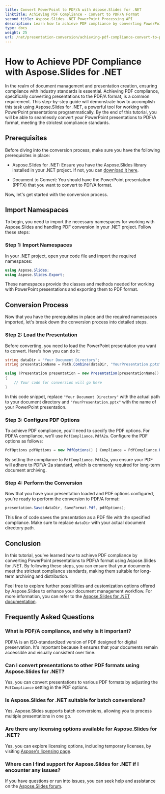 ```yaml
---
title: Convert PowerPoint to PDF/A with Aspose.Slides for .NET
linktitle: Achieving PDF Compliance - Convert to PDF/A Format
second_title: Aspose.Slides .NET PowerPoint Processing API
description: Learn how to achieve PDF compliance by converting PowerPoint presentations to PDF/A format with Aspose.Slides for .NET. Ensure document longevity and accessibility.
type: docs
weight: 25
url: /net/presentation-conversion/achieving-pdf-compliance-convert-to-pdf-a-format/
---
```


# How to Achieve PDF Compliance with Aspose.Slides for .NET

In the realm of document management and presentation creation, ensuring compliance with industry standards is essential. Achieving PDF compliance, specifically converting presentations to the PDF/A format, is a common requirement. This step-by-step guide will demonstrate how to accomplish this task using Aspose.Slides for .NET, a powerful tool for working with PowerPoint presentations programmatically. By the end of this tutorial, you will be able to seamlessly convert your PowerPoint presentations to PDF/A format, meeting the strictest compliance standards.

## Prerequisites

Before diving into the conversion process, make sure you have the following prerequisites in place:

- Aspose.Slides for .NET: Ensure you have the Aspose.Slides library installed in your .NET project. If not, you can [download it here](https://releases.aspose.com/slides/net/).

- Document to Convert: You should have the PowerPoint presentation (PPTX) that you want to convert to PDF/A format.

Now, let's get started with the conversion process.

## Import Namespaces

To begin, you need to import the necessary namespaces for working with Aspose.Slides and handling PDF conversion in your .NET project. Follow these steps:

### Step 1: Import Namespaces

In your .NET project, open your code file and import the required namespaces:

```csharp
using Aspose.Slides;
using Aspose.Slides.Export;
```

These namespaces provide the classes and methods needed for working with PowerPoint presentations and exporting them to PDF format.

## Conversion Process

Now that you have the prerequisites in place and the required namespaces imported, let's break down the conversion process into detailed steps.

### Step 2: Load the Presentation

Before converting, you need to load the PowerPoint presentation you want to convert. Here's how you can do it:

```csharp
string dataDir = "Your Document Directory";
string presentationName = Path.Combine(dataDir, "YourPresentation.pptx");

using (Presentation presentation = new Presentation(presentationName))
{
    // Your code for conversion will go here
}
```

In this code snippet, replace `"Your Document Directory"` with the actual path to your document directory and `"YourPresentation.pptx"` with the name of your PowerPoint presentation.

### Step 3: Configure PDF Options

To achieve PDF compliance, you'll need to specify the PDF options. For PDF/A compliance, we'll use `PdfCompliance.PdfA2a`. Configure the PDF options as follows:

```csharp
PdfOptions pdfOptions = new PdfOptions() { Compliance = PdfCompliance.PdfA2a };
```

By setting the compliance to `PdfCompliance.PdfA2a`, you ensure your PDF will adhere to PDF/A-2a standard, which is commonly required for long-term document archiving.

### Step 4: Perform the Conversion

Now that you have your presentation loaded and PDF options configured, you're ready to perform the conversion to PDF/A format:

```csharp
presentation.Save(dataDir, SaveFormat.Pdf, pdfOptions);
```

This line of code saves the presentation as a PDF file with the specified compliance. Make sure to replace `dataDir` with your actual document directory path.

## Conclusion

In this tutorial, you've learned how to achieve PDF compliance by converting PowerPoint presentations to PDF/A format using Aspose.Slides for .NET. By following these steps, you can ensure that your documents meet the strictest compliance standards, making them suitable for long-term archiving and distribution.

Feel free to explore further possibilities and customization options offered by Aspose.Slides to enhance your document management workflow. For more information, you can refer to the [Aspose.Slides for .NET documentation](https://reference.aspose.com/slides/net/).

## Frequently Asked Questions

### What is PDF/A compliance, and why is it important?
PDF/A is an ISO-standardized version of PDF designed for digital preservation. It's important because it ensures that your documents remain accessible and visually consistent over time.

### Can I convert presentations to other PDF formats using Aspose.Slides for .NET?
Yes, you can convert presentations to various PDF formats by adjusting the `PdfCompliance` setting in the PDF options.

### Is Aspose.Slides for .NET suitable for batch conversions?
Yes, Aspose.Slides supports batch conversions, allowing you to process multiple presentations in one go.

### Are there any licensing options available for Aspose.Slides for .NET?
Yes, you can explore licensing options, including temporary licenses, by visiting [Aspose's licensing page](https://purchase.aspose.com/buy).

### Where can I find support for Aspose.Slides for .NET if I encounter any issues?
If you have questions or run into issues, you can seek help and assistance on the [Aspose.Slides forum](https://forum.aspose.com/).
